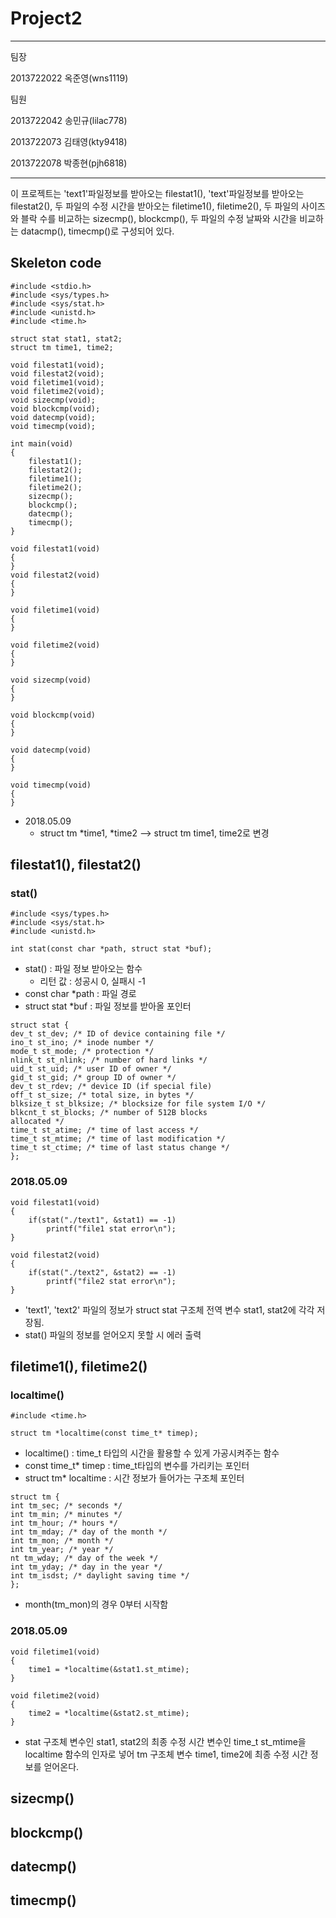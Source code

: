 # Project2

-------------------------------------------
팀장

2013722022 옥준영(wns1119)

팀원

2013722042 송민규(lilac778)

2013722073 김태영(kty9418)

2013722078 박종현(pjh6818)

-------------------------------------------
이 프로젝트는 'text1'파일정보를 받아오는 filestat1(), 'text'파일정보를 받아오는 filestat2(), 두 파일의 수정 시간을 받아오는 filetime1(), filetime2(), 두 파일의 사이즈와 블락 수를 비교하는 sizecmp(), blockcmp(), 두 파일의 수정 날짜와 시간을 비교하는 datacmp(), timecmp()로 구성되어 있다.
## Skeleton code
```
#include <stdio.h>
#include <sys/types.h>
#include <sys/stat.h>
#include <unistd.h>
#include <time.h>

struct stat stat1, stat2;
struct tm time1, time2;

void filestat1(void);
void filestat2(void);
void filetime1(void);
void filetime2(void);
void sizecmp(void);
void blockcmp(void);
void datecmp(void);
void timecmp(void);

int main(void)
{
	filestat1();
	filestat2();
	filetime1();
	filetime2();
	sizecmp();
	blockcmp();
	datecmp();
	timecmp();
}

void filestat1(void)
{
}
void filestat2(void)
{
}

void filetime1(void)
{
}

void filetime2(void)
{
}

void sizecmp(void)
{
}

void blockcmp(void)
{
}

void datecmp(void)
{
}

void timecmp(void)
{
}
```
* 2018.05.09 
   * struct tm *time1, *time2 --> struct tm time1, time2로 변경
## filestat1(), filestat2()
### stat()
``` 
#include <sys/types.h> 
#include <sys/stat.h>
#include <unistd.h> 

int stat(const char *path, struct stat *buf); 
```
* stat() : 파일 정보 받아오는 함수
  * 리턴 값 : 성공시 0, 실패시 -1
* const char *path : 파일 경로
* struct stat *buf : 파일 정보를 받아올 포인터
```
struct stat {
dev_t st_dev; /* ID of device containing file */
ino_t st_ino; /* inode number */
mode_t st_mode; /* protection */
nlink_t st_nlink; /* number of hard links */
uid_t st_uid; /* user ID of owner */
gid_t st_gid; /* group ID of owner */
dev_t st_rdev; /* device ID (if special file)
off_t st_size; /* total size, in bytes */
blksize_t st_blksize; /* blocksize for file system I/O */
blkcnt_t st_blocks; /* number of 512B blocks
allocated */
time_t st_atime; /* time of last access */
time_t st_mtime; /* time of last modification */
time_t st_ctime; /* time of last status change */
};
```
### 2018.05.09
```
void filestat1(void)
{
	if(stat("./text1", &stat1) == -1)
		printf("file1 stat error\n");
}

void filestat2(void)
{
	if(stat("./text2", &stat2) == -1)
		printf("file2 stat error\n");
}
```
* 'text1', 'text2' 파일의 정보가 struct stat 구조체 전역 변수 stat1, stat2에 각각 저장됨.
* stat() 파일의 정보를 얻어오지 못할 시 에러 출력

## filetime1(), filetime2()
### localtime()
```
#include <time.h>

struct tm *localtime(const time_t* timep);
```
* localtime() : time_t 타입의 시간을 활용할 수 있게 가공시켜주는 함수
* const time_t* timep : time_t타입의 변수를 가리키는 포인터
* struct tm* localtime : 시간 정보가 들어가는 구조체 포인터
```
struct tm {
int tm_sec; /* seconds */
int tm_min; /* minutes */
int tm_hour; /* hours */
int tm_mday; /* day of the month */
int tm_mon; /* month */
int tm_year; /* year */
nt tm_wday; /* day of the week */
int tm_yday; /* day in the year */
int tm_isdst; /* daylight saving time */
};
```
* month(tm_mon)의 경우 0부터 시작함
### 2018.05.09
```
void filetime1(void)
{
	time1 = *localtime(&stat1.st_mtime);
}

void filetime2(void)
{
	time2 = *localtime(&stat2.st_mtime);
}
```
* stat 구조체 변수인 stat1, stat2의 최종 수정 시간 변수인 time_t st_mtime을 localtime 함수의 인자로 넣어 tm 구조체 변수 time1, time2에 최종 수정 시간 정보를 얻어온다.
## sizecmp()
## blockcmp()
## datecmp()
## timecmp()
